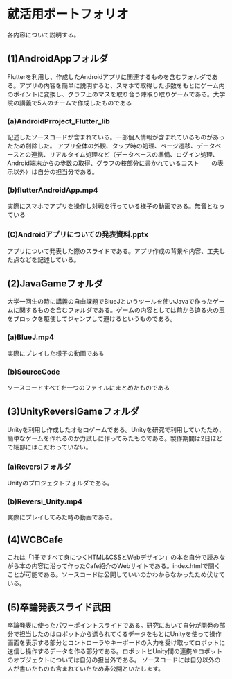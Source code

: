 # 就活用ポートフォリオ
各内容について説明する。
## (1)AndroidAppフォルダ
  Flutterを利用し、作成したAndroidアプリに関連するものを含むフォルダである。アプリの内容を簡単に説明すると、スマホで取得した歩数をもとにゲーム内のポイントに変換し、グラフ上のマスを取り合う陣取り取りゲームである。大学院の講義で5人のチームで作成したものである
### (a)AndroidPrroject_Flutter_lib
記述したソースコードが含まれている。一部個人情報が含まれているものがあったため削除した。
アプリ全体の外観、タップ時の処理、ページ遷移、データベースとの連携、リアルタイム処理など（データベースの準備、ログイン処理、Android端末からの歩数の取得、グラフの枝部分に書かれているコスト　　の表示以外）は自分の担当分である。

### (b)flutterAndroidApp.mp4
実際にスマホでアプリを操作し対戦を行っている様子の動画である。無音となっている

### (C)Androidアプリについての発表資料.pptx
アプリについて発表した際のスライドである。アプリ作成の背景や内容、工夫した点などを記述している。

## (2)JavaGameフォルダ
大学一回生の時に講義の自由課題でBlueJというツールを使いJavaで作ったゲームに関するものを含むフォルダである。ゲームの内容としては前から迫る火の玉をブロックを駆使してジャンプして避けるというものである。
### (a)BlueJ.mp4
実際にプレイした様子の動画である
### (b)SourceCode
ソースコードすべてを一つのファイルにまとめたものである

## (3)UnityReversiGameフォルダ
Unityを利用し作成したオセロゲームである。Unityを研究で利用していたため、簡単なゲームを作れるのか力試しに作ってみたものである。製作期間は2日ほどで細部にはこだわっていない。
### (a)Reversiフォルダ
Unityのプロジェクトフォルダである。
### (b)Reversi_Unity.mp4
実際にプレイしてみた時の動画である。

## (4)WCBCafe
これは「1冊ですべて身につくHTML&CSSとWebデザイン」の本を自分で読みながら本の内容に沿って作ったCafe紹介のWebサイトである。index.htmlで開くことが可能である。ソースコードは公開していいのかわからなかったため伏せている。

## (5)卒論発表スライド武田
卒論発表に使ったパワーポイントスライドである。研究において自分が開発の部分で担当したのはロボットから送られてくるデータをもとにUnityを使って操作画面を表示する部分とコントローラやキーボードの入力を受け取ってロボットに送信し操作するデータを作る部分である。ロボットとUnity間の連携やロボットのオブジェクトについては自分の担当外である。
ソースコードには自分以外の人が書いたものも含まれていたため非公開といたします。